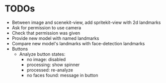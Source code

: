 #  TODOs


- Between image and scenekit-view, add spritekit-view with 2d landmarks
- Ask for permission to use camera
- Check that permission was given
- Provide new model with named landmarks
- Compare new model's landmarks with face-detection landmarks
- Buttons
    - Analyze button states:
        - no image: disabled
        - processing: show spinner
        - processed: re-analyze
        - no faces found: message in button
